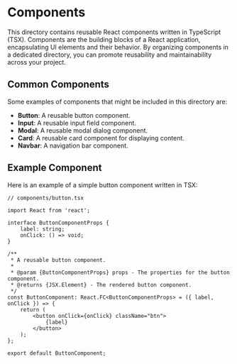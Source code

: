 # Components

This directory contains reusable React components written in TypeScript (TSX). Components are the building blocks of a React application, encapsulating UI elements and their behavior. By organizing components in a dedicated directory, you can promote reusability and maintainability across your project.

## Common Components

Some examples of components that might be included in this directory are:

- **Button**: A reusable button component.
- **Input**: A reusable input field component.
- **Modal**: A reusable modal dialog component.
- **Card**: A reusable card component for displaying content.
- **Navbar**: A navigation bar component.

## Example Component

Here is an example of a simple button component written in TSX:

```tsx
// components/button.tsx

import React from 'react';

interface ButtonComponentProps {
    label: string;
    onClick: () => void;
}

/**
 * A reusable button component.
 * 
 * @param {ButtonComponentProps} props - The properties for the button component.
 * @returns {JSX.Element} - The rendered button component.
 */
const ButtonComponent: React.FC<ButtonComponentProps> = ({ label, onClick }) => {
    return (
        <button onClick={onClick} className="btn">
            {label}
        </button>
    );
};

export default ButtonComponent;
```
